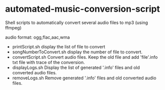 # automated-music-conversion-script
Shell scripts to automatically convert several audio files to mp3 (using ffmpeg)

audio format: ogg,flac,aac,wma
* printScript.sh 
display the list of file to convert 
* songNumberToConvert.sh 
display the number of file to convert. 
* convertScript.sh 
Convert audio files. Keep the old file and add 'file'.info txt file with trace of the conversion. 
* displayLogs.sh 
Display the list of generated '.info' files and old converted audio files. 
* removeLogs.sh 
Remove generated '.info' files and old converted audio files. 
